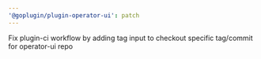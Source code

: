 ```yaml
---
'@goplugin/plugin-operator-ui': patch
---
```


Fix plugin-ci workflow by adding tag input to checkout specific tag/commit for operator-ui repo
